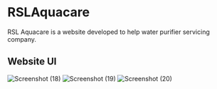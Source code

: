 # RSLAquacare
RSL Aquacare is a website developed to help water purifier servicing company.

## Website UI

![Screenshot (18)](https://user-images.githubusercontent.com/92727750/221415753-ad6802ec-68bf-4ea0-a227-30bbb272155d.png)
![Screenshot (19)](https://user-images.githubusercontent.com/92727750/221415758-cde5b750-8432-41ac-99cc-fbc7dd981dd3.png)
![Screenshot (20)](https://user-images.githubusercontent.com/92727750/221415764-23124cea-8026-441b-a252-ef74b47a0552.png)


